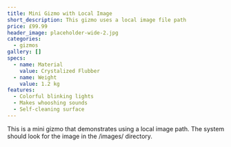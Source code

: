 ```yaml
---
title: Mini Gizmo with Local Image
short_description: This gizmo uses a local image file path
price: £99.99
header_image: placeholder-wide-2.jpg
categories:
  - gizmos
gallery: []
specs:
  - name: Material
    value: Crystalized Flubber
  - name: Weight
    value: 1.2 kg
features:
  - Colorful blinking lights
  - Makes whooshing sounds
  - Self-cleaning surface
---
```


This is a mini gizmo that demonstrates using a local image path. The system should look for the image in the /images/ directory.
